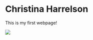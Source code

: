 <!DOCTYPE html>
<html lang="en">
<head>
    <title>My First Page</title>
</head>
<html lang="en">
<head>
    <meta charset="UTF-8">
    <meta name="viewport" content="width=device-width, initial-scale=1.0">
 
</head>
<body>
    <h1>Christina Harrelson</h1>
    <p>This is my first webpage!</p>
    <img src="https://st3.depositphotos.com/1036149/12492/i/450/depositphotos_124923804-stock-photo-funny-cartoon-frog.jpg">
</body>
</html>
